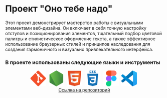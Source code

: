 <div>
  <h1>Проект "Оно тебе надо"</h1>
  <p>Этот проект демонстрирует мастерство работы с визуальными элементами веб-дизайна. Он включает в себя точную настройку отступов и позиционирования элементов, тщательный подбор цветовой палитры и стилистическое оформление текста, а также эффективное использование браузерных стилей и принципов наследования для создания гармоничного и визуально привлекательного интерфейса.
  </p>
   <h3>В проекте использованы следующие языки и инструменты</h3>
   <div align="center">
    <img height="50" width="50" src="https://github.com/devicons/devicon/blob/master/icons/git/git-original.svg" alt="git" title="git"/>&nbsp;
    <img height="50" width="50" src="https://github.com/devicons/devicon/blob/master/icons/nodejs/nodejs-original.svg" alt="nodejs" title="nodejs"/>&nbsp;
    <img height="50" width="50" src="https://github.com/devicons/devicon/blob/master/icons/html5/html5-original.svg" alt="html" title="html"/>&nbsp;
    <img height="50" width="50" src="https://github.com/devicons/devicon/blob/master/icons/css3/css3-plain-wordmark.svg" alt="css" title="css"/>&nbsp;
    <img height="50" width="50" src="https://github.com/devicons/devicon/blob/master/icons/figma/figma-original.svg" alt="figma" title="figma"/>&nbsp;
    <img height="50" width="50" src="https://github.com/devicons/devicon/blob/master/icons/vscode/vscode-original.svg" alt="vscode" title="vscode"/>&nbsp;
  </div>
  <div align="center">
     <a href="https://github.com/YanaPolyanskaya/ono-tebe-nado.git">Ссылка на репозиторий</a>
  </div>
</div>
